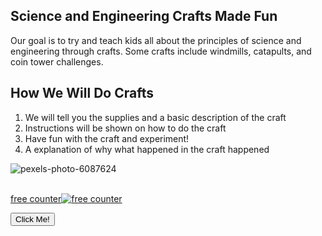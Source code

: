 ## Science and Engineering Crafts Made Fun

Our goal is to try and teach kids all about the principles of science and engineering through crafts. Some crafts include windmills, catapults, and coin tower challenges.

## How We Will Do Crafts
1. We will tell you the supplies and a basic description of the craft
2. Instructions will be shown on how to do the craft
3. Have fun with the craft and experiment!
4. A explanation of why what happened in the craft happened

![pexels-photo-6087624](https://user-images.githubusercontent.com/107948334/174912050-2effde26-a084-47cf-8b02-c44997e6111f.jpg)

<div id="sfcjq5d84cm53l1yf7mdenms9jjzn5uslah"></div>
<script type="text/javascript" src="https://counter9.stat.ovh/private/counter.js?c=jq5d84cm53l1yf7mdenms9jjzn5uslah&down=async" async></script>
<br><a href="https://www.freecounterstat.com">free counter</a><noscript><a href="https://www.freecounterstat.com" title="free counter"><img src="https://counter9.stat.ovh/private/freecounterstat.php?c=jq5d84cm53l1yf7mdenms9jjzn5uslah" border="0" title="free counter" alt="free counter"></a></noscript>

<button type="button">Click Me!</button>
